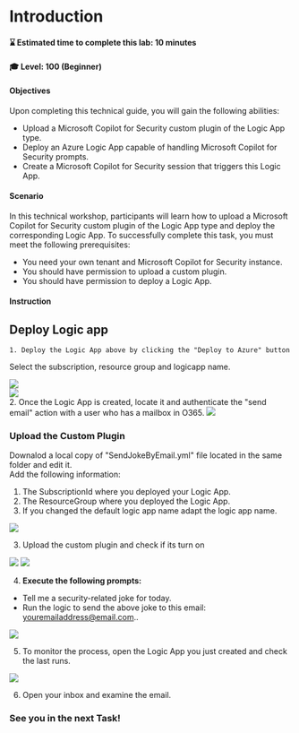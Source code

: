 # Introduction

#### ⌛ Estimated time to complete this lab: 10 minutes
#### 🎓 Level: 100 (Beginner)

#### Objectives

Upon completing this technical guide, you will gain the following abilities:<br>

* Upload a Microsoft Copilot for Security custom plugin of the Logic App type.<br>
* Deploy an Azure Logic App capable of handling Microsoft Copilot for Security prompts.<br>
* Create a Microsoft Copilot for Security session that triggers this Logic App.<br>

#### Scenario
In this technical workshop, participants will learn how to upload a Microsoft Copilot for Security custom plugin of the Logic App type and deploy the corresponding Logic App. To successfully complete this task, you must meet the following prerequisites:<br>

* You need your own tenant and Microsoft Copilot for Security instance.<br>
* You should have permission to upload a custom plugin.<br>
* You should have permission to deploy a Logic App.<br>


####  Instruction

## Deploy Logic app 

	1. Deploy the Logic App above by clicking the "Deploy to Azure" button

Select the subscription, resource group and logicapp name.

<a href="https://portal.azure.com/#create/Microsoft.Template/uri/https%3A%2F%2Fraw.githubusercontent.com%2FYaniv-Shasha%2FSecurityCopilot%2Fmain%2FWorkshop%2FCustom_Plugin%2FTask01_Send_jokeByemail%2FWorkshop01-sendJokeByemail%2Fazuredeploy.json" target="_blank">
    <img src="https://aka.ms/deploytoazurebutton"/>
</a>
<br>

<img src="./Images/deploy_logic_app.jpg"/>

<br>
	2. Once the Logic App is created, locate it and authenticate the "send email" action with a user who has a mailbox in O365.

<img src="./Images/auth_logicapp.jpg"/>

    

### Upload the Custom Plugin 

Downalod a local copy of "SendJokeByEmail.yml" file located in the same folder and edit it.<br>
Add the following information:

1. The SubscriptionId where you deployed your Logic App.
2. The ResourceGroup where you deployed the Logic App.
2. If you changed the default logic app name adapt the logic app name.

<img src="./Images/yaml_subid.jpg"/>

3. Upload the custom plugin and check if its turn on

<img src="./Images/upload_plugin.jpg"/>


<img src="./Images/check_if_plugin_isON.jpg"/>

4. **Execute the following prompts:**

* Tell me a security-related joke for today.<br>
* Run the logic to send the above joke to this email: <youremailaddress@email.com>..<br>

<img src="./Images/prompts.jpg"/>

5. To monitor the process, open the Logic App you just created and check the last runs.

<img src="./Images/run_history.jpg"/>

6. Open your inbox and examine the email.<br>

###  See you in the next Task!

